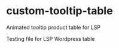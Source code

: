 # custom-tooltip-table
Animated tooltip product table for LSP

Testing file for LSP Wordpress table 
